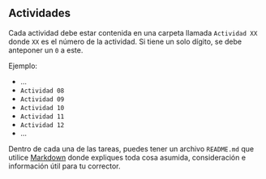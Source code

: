## Actividades

Cada actividad debe estar contenida en una carpeta llamada `Actividad XX` donde `XX` es el número de la actividad. Si tiene un solo dígito, se debe anteponer un `0` a este.

Ejemplo: 
* ...
* `Actividad 08`
* `Actividad 09`
* `Actividad 10`
* `Actividad 11`
* `Actividad 12`
* ...

Dentro de cada una de las tareas, puedes tener un archivo `README.md` que utilice [Markdown](https://github.com/adam-p/markdown-here/wiki/Markdown-Cheatsheet) donde expliques toda cosa asumida, consideración e información útil para tu corrector. 
